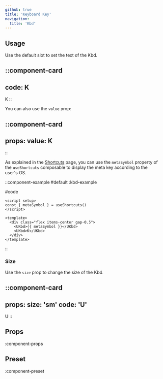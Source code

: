 ```yaml
---
github: true
title: 'Keyboard Key'
navigation:
  title: 'Kbd'
---
```


## Usage

Use the default slot to set the text of the Kbd.

::component-card
---
code: K
---

K
::

You can also use the `value` prop:

::component-card
---
props:
  value: K
---
::

As explained in the [Shortcuts](/getting-started/shortcuts) page, you can use the `metaSymbol` property of the `useShortcuts` composable to display the meta key according to the user's OS.

::component-example
#default
:kbd-example

#code
```vue
<script setup>
const { metaSymbol } = useShortcuts()
</script>

<template>
  <div class="flex items-center gap-0.5">
    <UKbd>{{ metaSymbol }}</UKbd>
    <UKbd>K</UKbd>
  </div>
</template>
```
::

### Size

Use the `size` prop to change the size of the Kbd.

::component-card
---
props:
  size: 'sm'
code: 'U'
---

U
::

## Props

:component-props

## Preset

:component-preset
